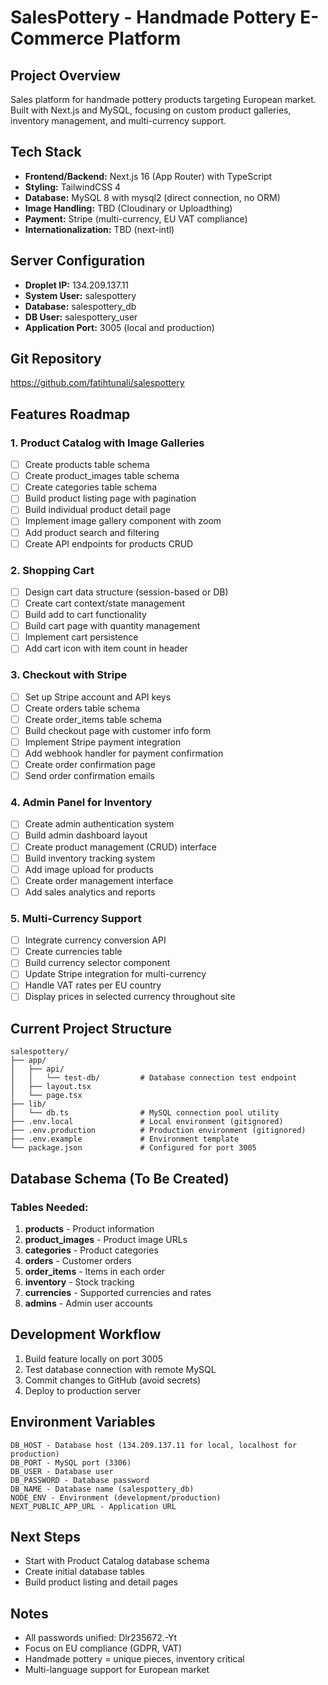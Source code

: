 # SalesPottery - Handmade Pottery E-Commerce Platform

## Project Overview
Sales platform for handmade pottery products targeting European market. Built with Next.js and MySQL, focusing on custom product galleries, inventory management, and multi-currency support.

## Tech Stack
- **Frontend/Backend:** Next.js 16 (App Router) with TypeScript
- **Styling:** TailwindCSS 4
- **Database:** MySQL 8 with mysql2 (direct connection, no ORM)
- **Image Handling:** TBD (Cloudinary or Uploadthing)
- **Payment:** Stripe (multi-currency, EU VAT compliance)
- **Internationalization:** TBD (next-intl)

## Server Configuration
- **Droplet IP:** 134.209.137.11
- **System User:** salespottery
- **Database:** salespottery_db
- **DB User:** salespottery_user
- **Application Port:** 3005 (local and production)

## Git Repository
https://github.com/fatihtunali/salespottery

## Features Roadmap

### 1. Product Catalog with Image Galleries
- [ ] Create products table schema
- [ ] Create product_images table schema
- [ ] Create categories table schema
- [ ] Build product listing page with pagination
- [ ] Build individual product detail page
- [ ] Implement image gallery component with zoom
- [ ] Add product search and filtering
- [ ] Create API endpoints for products CRUD

### 2. Shopping Cart
- [ ] Design cart data structure (session-based or DB)
- [ ] Create cart context/state management
- [ ] Build add to cart functionality
- [ ] Build cart page with quantity management
- [ ] Implement cart persistence
- [ ] Add cart icon with item count in header

### 3. Checkout with Stripe
- [ ] Set up Stripe account and API keys
- [ ] Create orders table schema
- [ ] Create order_items table schema
- [ ] Build checkout page with customer info form
- [ ] Implement Stripe payment integration
- [ ] Add webhook handler for payment confirmation
- [ ] Create order confirmation page
- [ ] Send order confirmation emails

### 4. Admin Panel for Inventory
- [ ] Create admin authentication system
- [ ] Build admin dashboard layout
- [ ] Create product management (CRUD) interface
- [ ] Build inventory tracking system
- [ ] Add image upload for products
- [ ] Create order management interface
- [ ] Add sales analytics and reports

### 5. Multi-Currency Support
- [ ] Integrate currency conversion API
- [ ] Create currencies table
- [ ] Build currency selector component
- [ ] Update Stripe integration for multi-currency
- [ ] Handle VAT rates per EU country
- [ ] Display prices in selected currency throughout site

## Current Project Structure
```
salespottery/
├── app/
│   ├── api/
│   │   └── test-db/         # Database connection test endpoint
│   ├── layout.tsx
│   └── page.tsx
├── lib/
│   └── db.ts                # MySQL connection pool utility
├── .env.local               # Local environment (gitignored)
├── .env.production          # Production environment (gitignored)
├── .env.example             # Environment template
└── package.json             # Configured for port 3005
```

## Database Schema (To Be Created)

### Tables Needed:
1. **products** - Product information
2. **product_images** - Product image URLs
3. **categories** - Product categories
4. **orders** - Customer orders
5. **order_items** - Items in each order
6. **inventory** - Stock tracking
7. **currencies** - Supported currencies and rates
8. **admins** - Admin user accounts

## Development Workflow
1. Build feature locally on port 3005
2. Test database connection with remote MySQL
3. Commit changes to GitHub (avoid secrets)
4. Deploy to production server

## Environment Variables
```
DB_HOST - Database host (134.209.137.11 for local, localhost for production)
DB_PORT - MySQL port (3306)
DB_USER - Database user
DB_PASSWORD - Database password
DB_NAME - Database name (salespottery_db)
NODE_ENV - Environment (development/production)
NEXT_PUBLIC_APP_URL - Application URL
```

## Next Steps
- Start with Product Catalog database schema
- Create initial database tables
- Build product listing and detail pages

## Notes
- All passwords unified: Dlr235672.-Yt
- Focus on EU compliance (GDPR, VAT)
- Handmade pottery = unique pieces, inventory critical
- Multi-language support for European market
